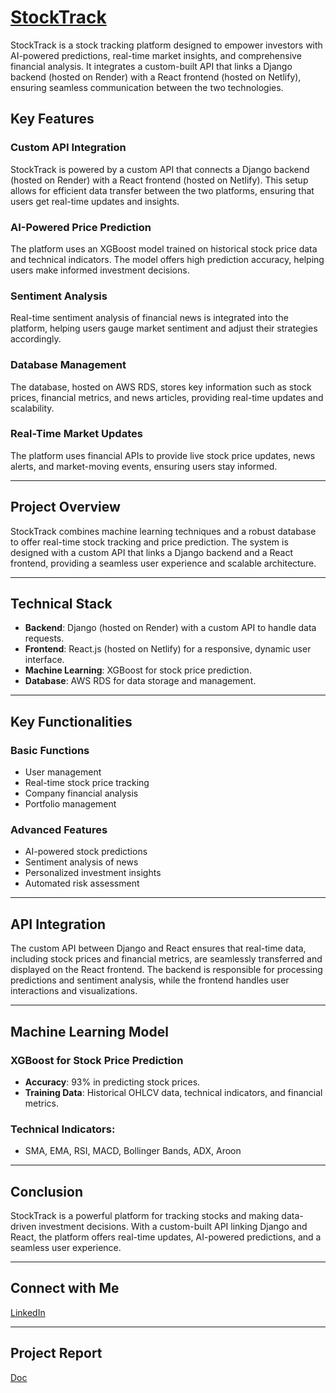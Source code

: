 # [StockTrack](https://aistockvision.netlify.app/)

StockTrack is a stock tracking platform designed to empower investors with AI-powered predictions, real-time market insights, and comprehensive financial analysis. It integrates a custom-built API that links a Django backend (hosted on Render) with a React frontend (hosted on Netlify), ensuring seamless communication between the two technologies.

## Key Features

### Custom API Integration
StockTrack is powered by a custom API that connects a Django backend (hosted on Render) with a React frontend (hosted on Netlify). This setup allows for efficient data transfer between the two platforms, ensuring that users get real-time updates and insights.

### AI-Powered Price Prediction
The platform uses an XGBoost model trained on historical stock price data and technical indicators. The model offers high prediction accuracy, helping users make informed investment decisions.

### Sentiment Analysis
Real-time sentiment analysis of financial news is integrated into the platform, helping users gauge market sentiment and adjust their strategies accordingly.

### Database Management
The database, hosted on AWS RDS, stores key information such as stock prices, financial metrics, and news articles, providing real-time updates and scalability.

### Real-Time Market Updates
The platform uses financial APIs to provide live stock price updates, news alerts, and market-moving events, ensuring users stay informed.

---

## Project Overview

StockTrack combines machine learning techniques and a robust database to offer real-time stock tracking and price prediction. The system is designed with a custom API that links a Django backend and a React frontend, providing a seamless user experience and scalable architecture.

---

## Technical Stack

- **Backend**: Django (hosted on Render) with a custom API to handle data requests.
- **Frontend**: React.js (hosted on Netlify) for a responsive, dynamic user interface.
- **Machine Learning**: XGBoost for stock price prediction.
- **Database**: AWS RDS for data storage and management.

---

## Key Functionalities

### Basic Functions
- User management
- Real-time stock price tracking
- Company financial analysis
- Portfolio management

### Advanced Features
- AI-powered stock predictions
- Sentiment analysis of news
- Personalized investment insights
- Automated risk assessment

---

## API Integration

The custom API between Django and React ensures that real-time data, including stock prices and financial metrics, are seamlessly transferred and displayed on the React frontend. The backend is responsible for processing predictions and sentiment analysis, while the frontend handles user interactions and visualizations.

---

## Machine Learning Model

### XGBoost for Stock Price Prediction
- **Accuracy**: 93% in predicting stock prices.
- **Training Data**: Historical OHLCV data, technical indicators, and financial metrics.

### Technical Indicators:
- SMA, EMA, RSI, MACD, Bollinger Bands, ADX, Aroon

---

## Conclusion

StockTrack is a powerful platform for tracking stocks and making data-driven investment decisions. With a custom-built API linking Django and React, the platform offers real-time updates, AI-powered predictions, and a seamless user experience.

---

## Connect with Me

[LinkedIn](https://www.linkedin.com/in/nishchay-pat/)

---

## Project Report

[Doc](https://docs.google.com/document/d/16orTvhJAhCxQVHALzxS6dUeI4KTd4bzVy5pj-ICQ-go/edit?usp=sharing)
